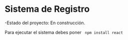 <h1> Sistema de Registro </h1>

-Estado del proyecto: En construcción.

Para ejecutar el sistema debes poner 
``` npm install react```
